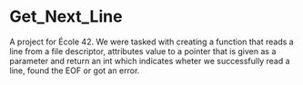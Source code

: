 # Get_Next_Line

A project for École 42. We were tasked with creating a function that reads a line from a file descriptor, attributes value to a pointer that is given as a parameter and return an int which indicates wheter we successfully read a line, found the EOF or got an error.
